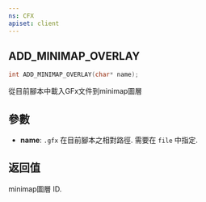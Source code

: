 ```yaml
---
ns: CFX
apiset: client
---
```

## ADD_MINIMAP_OVERLAY

```c
int ADD_MINIMAP_OVERLAY(char* name);
```

從目前腳本中載入GFx文件到minimap圖層 

## 參數
* **name**: `.gfx` 在目前腳本之相對路徑. 需要在 `file` 中指定.

## 返回值
minimap圖層 ID. 
